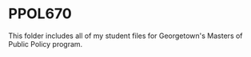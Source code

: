 # PPOL670
This folder includes all of my student files for Georgetown's Masters of Public Policy program. 
